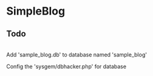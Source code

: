 # SimpleBlog

<h2>Todo</h2> <br>
Add 'sample_blog.db' to database named 'sample_blog'<br>

Config the 'sysgem/dbhacker.php' for database
